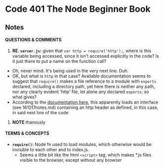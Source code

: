# Code 401 The Node Beginner Book
## Notes

#### QUESTIONS & COMMENTS
1. **RE. `server.js`:** given that `var http = require('http');`, where is this variable being accessed, since it isn't accessed explicitly in the code?  Is it just there to put a name on the function call?
  * Oh, never mind.  It's being used in the very next line.  Duh.
  * OK, but what is `http` in that case?  Available documentation seems to suggest that `require()` makes a file reference to a module with `exports` declared, including a directory path, yet here there is neither any path, nor any clearly evident 'http' file, let alone any declared `exports`; so what gives?
  * According to the [documentation here](https://nodejs.org/api/http.html#http_http), this apparently loads an interface (see 161017notes.md) containing an http header as defined, in this case, in said next line of the code  
1. **NOTE** thanously


#### TERMS & CONCEPTS
  * **`require()`:** Node fn used to load modules, which otherwise would be invisible to each other and to index.js.
      * Seems a little bit like the html `<script>` tag, which makes *.js files visible to the browser, except without any browser
